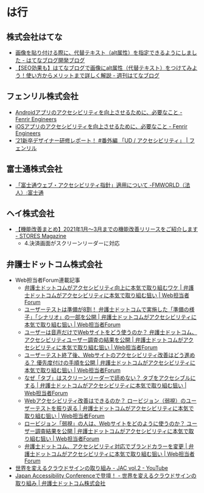 # は行

## 株式会社はてな
- [画像を貼り付ける際に、代替テキスト（alt属性）を指定できるようにしました - はてなブログ開発ブログ](https://staff.hatenablog.com/entry/2017/12/12/155500)
- [【SEO効果も】はてなブログで画像にalt属性（代替テキスト）をつけてみよう！使い方からメリットまで詳しく解説 - 週刊はてなブログ](https://blog.hatenablog.com/entry/2020/07/01/110000)

## フェンリル株式会社
- [Androidアプリのアクセシビリティを向上させるために、必要なこと - Fenrir Engineers](https://engineers.fenrir-inc.com/entry/2020/09/10/144348)
- [iOSアプリのアクセシビリティを向上させるために、必要なこと - Fenrir Engineers](https://engineers.fenrir-inc.com/entry/2020/09/23/151352)
- [’21新卒デザイナー研修レポート！ #番外編 「UD / アクセシビリティ」 | フェンリル](https://www.wantedly.com/companies/fenrir/post_articles/344781)

## 富士通株式会社
- [「富士通ウェブ・アクセシビリティ指針」適用について -FMWORLD（法人）:富士通](https://www.fmworld.net/biz/fmv/annc/info/accessibility.html)

## ヘイ株式会社
- [【機能改善まとめ】2021年1月〜3月までの機能改善リリースをご紹介します - STORES Magazine](https://officialmag.stores.jp/entry/update02)
  - 4.決済画面がスクリーンリーダーに対応

## 弁護士ドットコム株式会社
- Web担当者Forum連載記事
  - [弁護士ドットコムがアクセシビリティ向上に本気で取り組むワケ | 弁護士ドットコムがアクセシビリティに本気で取り組む狙い | Web担当者Forum](https://webtan.impress.co.jp/e/2018/02/19/28205)
  - [ユーザーテストは準備が8割！ 弁護士ドットコムで実施した「準備の様子」「シナリオ」の一部を公開 | 弁護士ドットコムがアクセシビリティに本気で取り組む狙い | Web担当者Forum](https://webtan.impress.co.jp/e/2018/07/25/28902)
  - [ユーザーは音声だけでWebサイトをどう使うのか？ 弁護士ドットコム、アクセシビリティユーザー調査の結果を公開 | 弁護士ドットコムがアクセシビリティに本気で取り組む狙い | Web担当者Forum](https://webtan.impress.co.jp/e/2019/01/29/29904)
  - [ユーザーテスト終了後、Webサイトのアクセシビリティ改善はどう進める？ 優先度付けの手順を公開 | 弁護士ドットコムがアクセシビリティに本気で取り組む狙い | Web担当者Forum](https://webtan.impress.co.jp/e/2019/04/09/31488)
  - [なぜ「タブ」はスクリーンリーダーで読めない？ タブをアクセシブルにする | 弁護士ドットコムがアクセシビリティに本気で取り組む狙い | Web担当者Forum](https://webtan.impress.co.jp/e/2019/06/26/32829)
  - [Webアクセシビリティ改善はできるのか？ ロービジョン（弱視）のユーザーテストを振り返る | 弁護士ドットコムがアクセシビリティに本気で取り組む狙い | Web担当者Forum](https://webtan.impress.co.jp/e/2020/08/28/36903)
  - [ロービジョン「弱視」の人は、Webサイトをどのように使うのか？ ユーザー調査結果を公開 | 弁護士ドットコムがアクセシビリティに本気で取り組む狙い | Web担当者Forum](https://webtan.impress.co.jp/e/2019/12/18/34577)
  - [弁護士ドットコム、アクセシビリティ対応でブランドカラーを変更 | 弁護士ドットコムがアクセシビリティに本気で取り組む狙い | Web担当者Forum](https://webtan.impress.co.jp/e/2021/06/25/40341)
- [世界を変えるクラウドサインの取り組み - JAC vol.2 - YouTube](https://www.youtube.com/watch?v=7W-vq5QGaVU&t=2034s)
- [Japan Accessibility Conferenceで登壇！ - 世界を変えるクラウドサインの取り組み | 弁護士ドットコム株式会社](https://www.wantedly.com/companies/bengo4/post_articles/182509)